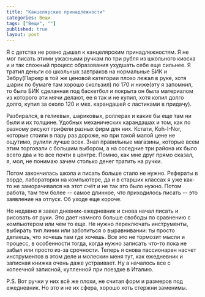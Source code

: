 ```yaml
---
title: "Канцелярские принадлежности"
categories: Вещи
tags: ["Вещи", ""]
published: true
layout: post
---
```

Я с детства не ровно дышал к канцелярским принадлежностям. Я не мог писать этими ужасными ручкам по три рубля из школьного киоска и и так сложный процесс образования ухудшать себе еще сильнее. Я тратил деньги со школьных завтраков на нормальные БИК и Зебру(Паркер в той же ценовой категории плохо лежал в руке, хотя шарик по бумаге там хорошо скользил) по 170 и ниже(эту я запомнил, то была БИК сделанная под баскетбол и покрыта он была материалом из которого эти мячи делают, ее я так и не купил, хотя копил долго долго, купил за около 120 и мех. карандашей с ластиками в придачу). 

Разбирался, в гелиевых, шариковых, роллерах и какие бы еще там ни были и их толщине. Удобных механических карандашах и том, как по разному рисуют грифели разных фирм для них. Кстати, Koh-I-Nor, которые стоили в пару раз дороже, но при такой малой цене не ощутимо, рулили лучше всех. Знал правильные магазины, которые всем этим торговали с большим выбором, а на соседние три района их было всего два и то все почти в центре. Помню, как мне друг прямо сказал, я, мол, не понимаю зачем столько денег тратить на ручки.

Потом закончилась школа и писать больше стало не нужно. Рефераты в ворде, лабораторки на компьютере, да и в старших классах я уже как-то не заморачивался на этот счёт и не так это было нужно. Потом работа, там тем более -- самое длинное, что приходилось писать -- это заявление на отпуск. Об уходе еще короче.

Но недавно я завел дневник-ежедневник и снова начал писать и рисовать от руки. Это дает намного больше свободы по сравнению с компьютером или чем то еще. Не нужно переключать инструменты, выбирать тип линии или заботиться о выравнивании: ты просто делаешь, что хочешь там где хочешь. Все это не тормозит мысли и процесс, в особенности тогда, когда нужно записать что-то пока не забыл или просто из-за срочности. Теперь я снова пассионарен насчет инструментов в этом деле и молескин меня тут, как ежедневник и записная книжка очень даже устраивает. Ну а началось все с копеечной записной, купленной при поездке в Италию.

P.S. Вот ручки у них всё же плохи, не считая форм и размеров под ежедневник. Но это и не их сфера, хорошо хоть стержни заменимы.

